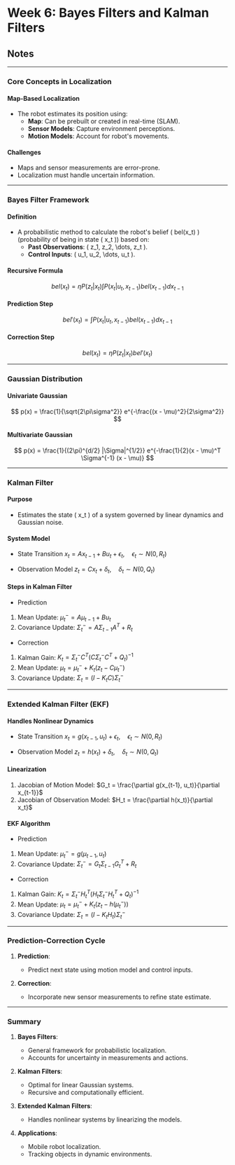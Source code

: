 # Week 6: Bayes Filters and Kalman Filters
## Notes
---

### Core Concepts in Localization

#### Map-Based Localization
- The robot estimates its position using:
  - **Map**: Can be prebuilt or created in real-time (SLAM).
  - **Sensor Models**: Capture environment perceptions.
  - **Motion Models**: Account for robot's movements.

#### Challenges
- Maps and sensor measurements are error-prone.
- Localization must handle uncertain information.

---

### Bayes Filter Framework

#### Definition
- A probabilistic method to calculate the robot's belief \( bel(x_t) \) (probability of being in state \( x_t \)) based on:
  - **Past Observations**: \( z_1, z_2, \dots, z_t \).
  - **Control Inputs**: \( u_1, u_2, \dots, u_t \).

#### Recursive Formula
$$
bel(x_t) = \eta P(z_t | x_t) \int P(x_t | u_t, x_{t-1}) bel(x_{t-1}) dx_{t-1}
$$

#### Prediction Step
$$
bel'(x_t) = \int P(x_t | u_t, x_{t-1}) bel(x_{t-1}) dx_{t-1}
$$

#### Correction Step
$$
bel(x_t) = \eta P(z_t | x_t) bel'(x_t)
$$

---

### Gaussian Distribution

#### Univariate Gaussian
$$
p(x) = \frac{1}{\sqrt{2\pi\sigma^2}} e^{-\frac{(x - \mu)^2}{2\sigma^2}}
$$

#### Multivariate Gaussian
$$
p(x) = \frac{1}{(2\pi)^{d/2} |\Sigma|^{1/2}} e^{-\frac{1}{2}(x - \mu)^T \Sigma^{-1} (x - \mu)}
$$

---

### Kalman Filter

#### Purpose
- Estimates the state \( x_t \) of a system governed by linear dynamics and Gaussian noise.

#### System Model
- State Transition
$x_t = A x_{t-1} + B u_t + \epsilon_t, \quad \epsilon_t \sim N(0, R_t)$

- Observation Model
$z_t = C x_t + \delta_t, \quad \delta_t \sim N(0, Q_t)$

#### Steps in Kalman Filter
- Prediction
1. Mean Update:
$\mu_t^- = A \mu_{t-1} + B u_t$
2. Covariance Update:
$\Sigma_t^- = A \Sigma_{t-1} A^T + R_t$

- Correction
1. Kalman Gain:
$K_t = \Sigma_t^- C^T (C \Sigma_t^- C^T + Q_t)^{-1}$
2. Mean Update:
$\mu_t = \mu_t^- + K_t (z_t - C \mu_t^-)$
3. Covariance Update:
$\Sigma_t = (I - K_t C) \Sigma_t^-$

---

### Extended Kalman Filter (EKF)

#### Handles Nonlinear Dynamics
- State Transition
$x_t = g(x_{t-1}, u_t) + \epsilon_t, \quad \epsilon_t \sim N(0, R_t)$

- Observation Model
$z_t = h(x_t) + \delta_t, \quad \delta_t \sim N(0, Q_t)$

#### Linearization
1. Jacobian of Motion Model:
$G_t = \frac{\partial g(x_{t-1}, u_t)}{\partial x_{t-1}}$
2. Jacobian of Observation Model:
$H_t = \frac{\partial h(x_t)}{\partial x_t}$

#### EKF Algorithm
- Prediction
1. Mean Update:
$\mu_t^- = g(\mu_{t-1}, u_t)$
2. Covariance Update:
$\Sigma_t^- = G_t \Sigma_{t-1} G_t^T + R_t$

- Correction
1. Kalman Gain:
$K_t = \Sigma_t^- H_t^T (H_t \Sigma_t^- H_t^T + Q_t)^{-1}$
2. Mean Update:
$\mu_t = \mu_t^- + K_t (z_t - h(\mu_t^-))$
3. Covariance Update:
$\Sigma_t = (I - K_t H_t) \Sigma_t^-$

---

### Prediction-Correction Cycle

1. **Prediction**:
   - Predict next state using motion model and control inputs.

2. **Correction**:
   - Incorporate new sensor measurements to refine state estimate.

---

### Summary

1. **Bayes Filters**:
   - General framework for probabilistic localization.
   - Accounts for uncertainty in measurements and actions.

2. **Kalman Filters**:
   - Optimal for linear Gaussian systems.
   - Recursive and computationally efficient.

3. **Extended Kalman Filters**:
   - Handles nonlinear systems by linearizing the models.

4. **Applications**:
   - Mobile robot localization.
   - Tracking objects in dynamic environments.

